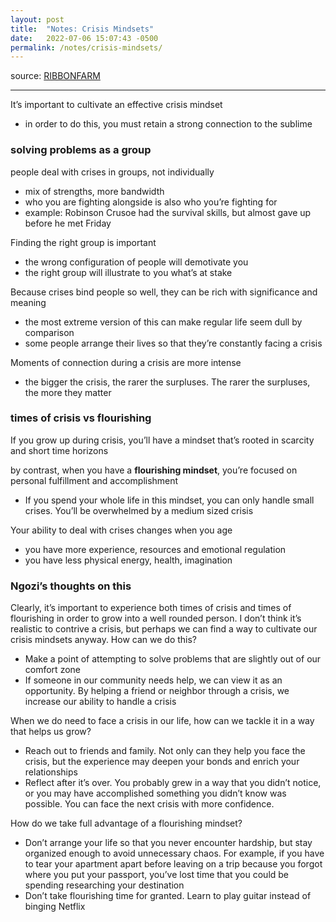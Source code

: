 ```yaml
---
layout: post
title:  "Notes: Crisis Mindsets"
date:   2022-07-06 15:07:43 -0500
permalink: /notes/crisis-mindsets/
---
```


source: [RIBBONFARM](https://www.ribbonfarm.com/2022/05/18/crisis-mindset) 

---

It’s important to cultivate an effective crisis mindset
- in order to do this, you must retain a strong connection to the sublime

### solving problems as a group

people deal with crises in groups, not individually
- mix of strengths, more bandwidth
- who you are fighting alongside is also who you’re fighting for
- example: Robinson Crusoe had the survival skills, but almost gave up before he met Friday

Finding the right group is important
- the wrong configuration of people will demotivate you
- the right group will illustrate to you what’s at stake

Because crises bind people so well, they can be rich with significance and meaning
- the most extreme version of this can make regular life seem dull by comparison
- some people arrange their lives so that they’re constantly facing a crisis

Moments of connection during a crisis are more intense
- the bigger the crisis, the rarer the surpluses. The rarer the surpluses, the more they matter

### times of crisis vs flourishing

If you grow up during crisis, you’ll have a mindset that’s rooted in scarcity and short time horizons

by contrast, when you have a **flourishing mindset**, you’re focused on personal fulfillment and accomplishment
- If you spend your whole life in this mindset, you can only handle small crises. You’ll be overwhelmed by a medium sized crisis

Your ability to deal with crises changes when you age
- you have more experience, resources and emotional regulation
- you have less physical energy, health, imagination

### Ngozi’s thoughts on this

Clearly, it’s important to experience both times of crisis and times of flourishing in order to grow into a well rounded person. I don’t think it’s realistic to contrive a crisis, but perhaps we can find a way to cultivate our crisis mindsets anyway. How can we do this?
- Make a point of attempting to solve problems that are slightly out of our comfort zone
- If someone in our community needs help, we can view it as an opportunity. By helping a friend or neighbor through a crisis, we increase our ability to handle a crisis

When we do need to face a crisis in our life, how can we tackle it in a way that helps us grow?
- Reach out to friends and family. Not only can they help you face the crisis, but the experience may deepen your bonds and enrich your relationships
- Reflect after it’s over. You probably grew in a way that you didn’t notice, or you may have accomplished something you didn’t know was possible. You can face the next crisis with more confidence.

How do we take full advantage of a flourishing mindset?
- Don’t arrange your life so that you never encounter hardship, but stay organized enough to avoid unnecessary chaos. For example, if you have to tear your apartment apart before leaving on a trip because you forgot where you put your passport, you’ve lost time that you could be spending researching your destination
- Don’t take flourishing time for granted. Learn to play guitar instead of binging Netflix